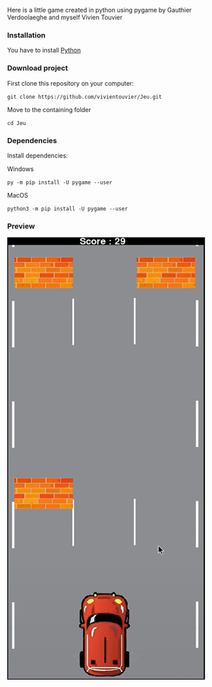 Here is a little game created in python using pygame by Gauthier Verdoolaeghe and myself Vivien Touvier

### Installation

You have to install [Python](https://www.python.org/downloads/)

### Download project

First clone this repository on your computer:

```
git clone https://github.com/vivientouvier/Jeu.git
```

Move to the containing folder

```
cd Jeu
```

### Dependencies

Install dependencies:

Windows

```
py -m pip install -U pygame --user
```

MacOS

```
python3 -m pip install -U pygame --user
```

### Preview

![preview](images/preview.PNG "preview")
